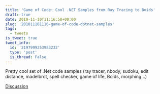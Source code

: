```yaml
---
title: 'Game of Code: Cool .NET Samples from Ray Tracing to Boids'
draft: true
date: 2010-11-10T11:16:58+00:00
slug: '201011101116-game-of-code-dotnet-samples'
tags:
  - tweets
is_tweet: true
tweet_info:
  id: '2197999253983232'
  type: 'post'
  is_thread: False
---
```




Pretty cool set of .Net code samples (ray tracer, nbody, sudoku, edit distance, madelbrot, spell checker, game of life, Boids, morphing...)

[Discussion](https://x.com/sytelus/status/2197999253983232)
